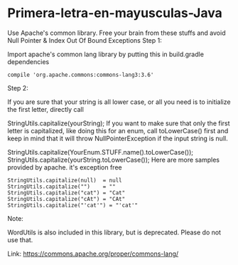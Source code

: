 # Primera-letra-en-mayusculas-Java

Use Apache's common library. Free your brain from these stuffs and avoid Null Pointer & Index Out Of Bound Exceptions
Step 1:

Import apache's common lang library by putting this in build.gradle dependencies

```
compile 'org.apache.commons:commons-lang3:3.6'
```

Step 2:

If you are sure that your string is all lower case, or all you need is to initialize the first letter, directly call

StringUtils.capitalize(yourString);
If you want to make sure that only the first letter is capitalized, like doing this for an enum, call toLowerCase() first and keep in mind that it will throw NullPointerException if the input string is null.

StringUtils.capitalize(YourEnum.STUFF.name().toLowerCase());
StringUtils.capitalize(yourString.toLowerCase());
Here are more samples provided by apache. it's exception free

```
StringUtils.capitalize(null)  = null
StringUtils.capitalize("")    = ""
StringUtils.capitalize("cat") = "Cat"
StringUtils.capitalize("cAt") = "CAt"
StringUtils.capitalize("'cat'") = "'cat'"
```

Note:

WordUtils is also included in this library, but is deprecated. Please do not use that.

Link: https://commons.apache.org/proper/commons-lang/
